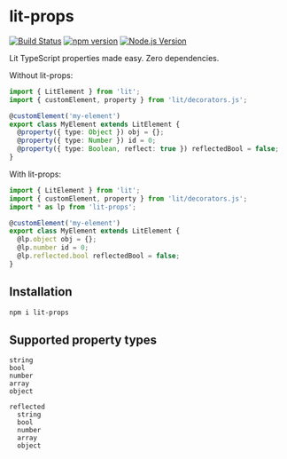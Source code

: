 # lit-props

[![Build Status](https://github.com/mgenware/lit-props/workflows/Build/badge.svg)](https://github.com/mgenware/lit-props/actions)
[![npm version](https://img.shields.io/npm/v/lit-props.svg?style=flat-square)](https://npmjs.com/package/lit-props)
[![Node.js Version](http://img.shields.io/node/v/lit-props.svg?style=flat-square)](https://nodejs.org/en/)

Lit TypeScript properties made easy. Zero dependencies.

Without lit-props:

```ts
import { LitElement } from 'lit';
import { customElement, property } from 'lit/decorators.js';

@customElement('my-element')
export class MyElement extends LitElement {
  @property({ type: Object }) obj = {};
  @property({ type: Number }) id = 0;
  @property({ type: Boolean, reflect: true }) reflectedBool = false;
}
```

With lit-props:

```ts
import { LitElement } from 'lit';
import { customElement, property } from 'lit/decorators.js';
import * as lp from 'lit-props';

@customElement('my-element')
export class MyElement extends LitElement {
  @lp.object obj = {};
  @lp.number id = 0;
  @lp.reflected.bool reflectedBool = false;
}
```

## Installation

```sh
npm i lit-props
```

## Supported property types

```
string
bool
number
array
object

reflected
  string
  bool
  number
  array
  object
```

